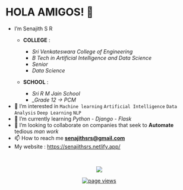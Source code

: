 # HOLA AMIGOS! 👋

* I’m Senajith S R 
  * **COLLEGE** : 
    * *_Sri Venkateswara College of Engineering_* 
    * *_B Tech in Artificial Intelligence and Data Science_*
    * *_Senior_*
    * *_Data Science_*
    
  * **SCHOOL** :
    * *_Sri R M Jain School_* 
    * *_Grade 12 -> PCM* 
* 👀 I’m interested in ```Machine learning``` ```Artificial Intelligence``` ```Data Analysis``` ```Deep Learning``` ```NLP```
* 🌱 I’m currently learning *_Python_* - *_Django_* - *_Flask_*
* 💞️ I’m looking to collaborate on companies that seek to **Automate** tedious *_man work_*
* 📫 How to reach me **senajithsrs@gmail.com**
* My website : https://senajithsrs.netlify.app/

<br />
<p align="center">
  <img src="https://github-readme-stats.vercel.app/api?username=Senajith&show_icons=true_color=fff&theme=algolia">
</p>

<p align="center">
  <a href="https://github.com/Rahul040202">
    <img src="https://komarev.com/ghpvc/?username=Senajith" alt="page views" />
  </a>
</p>

<!---
Rahul040202/Rahul040202 is a ✨ special ✨ repository because its `README.md` (this file) appears on your GitHub profile.
You can click the Preview link to take a look at your changes.
--->
